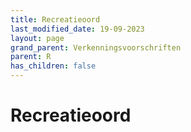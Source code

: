 ```yaml
---
title: Recreatieoord
last_modified_date: 19-09-2023
layout: page
grand_parent: Verkenningsvoorschriften
parent: R
has_children: false
---
```


Recreatieoord
=============

